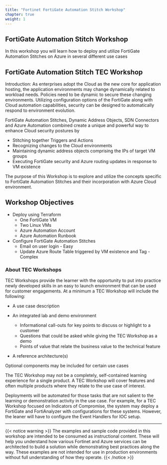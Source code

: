 ```yaml
---
title: "Fortinet FortiGate Automation Stitch Workshop"
chapter: true
weight: 1
---
```


## FortiGate Automation Stitch Workshop

In this workshop you will learn how to deploy and utilize FortiGate Automation Stitches on Azure in several different use cases

## FortiGate Automation Stitch TEC Workshop

Introduction:
As enterprises adopt the Cloud as the new core for application hosting, the application environments may change dynamically related to workload needs. Policies need to be dynamic to secure these changing environments. Utilizing configuration options of the FortiGate along with Cloud automation capabilities, security can be designed to automatically respond to environment evolution.

FortiGate Automation Stitches, Dynamic Address Objects, SDN Connectors and Azure Automation combined create a unique and powerful way to enhance Cloud security postures by

* Stitching together Triggers and Actions
* Recognizing changes to the Cloud environments
* Maintaining dynamic address objects comprising the IPs of target VM groups
* Executing FortiGate security and Azure routing updates in response to VM existence

The purpose of this Workshop is to explore and utilize the concepts specific to FortiGate Automation Stitches and their incorporation with Azure Cloud environment.

## Workshop Objectives

* Deploy using Terraform
  * One FortiGate VM
  * Two Linux VMs
  * Azure Automation Account
  * Azure Automation Runbook
* Configure FortiGate Automation Stitches
  * Email on user login - Easy
  * Update Azure Route Table triggered by VM existence and Tag - Complex

### About TEC Workshops

TEC Workshops provide the learner with the opportunity to put into practice newly developed skills in an easy to launch environment that can be used for customer engagements. At a minimum a TEC Workshop will include the following:

* A use case description
* An integrated lab and demo environment

  * Informational call-outs for key points to discuss or highlight to a customer
  * Questions that could be asked while giving the TEC Workshop as a demo
  * Points of value that relate the business value to the technical feature
* A reference architecture(s)

Optional components may be included for certain use cases

The TEC Workshop may not be a completely, self-contained learning experience for a single product. A TEC Workshop will cover features and often multiple products where they relate to the use case of interest.  

Deployments will be automated for those tasks that are not salient to the learning or demonstration activity in the use case. For example, for a TEC Workshop focused on Indicators of Compromise, the system may deploy a FortiGate and FortiAnalyzer with configurations for these systems. However, the leaner will have to configure the Event Handlers for IOC setup.
***

{{< notice warning >}}
The examples and sample code provided in this workshop are intended to be consumed as instructional content. These will help you understand how various Fortinet and Azure services can be architected to build a solution while demonstrating best practices along the way. These examples are not intended for use in production environments without full understanding of how they operate.
{{< /notice >}}
